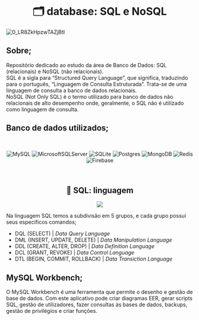 <h1 align="center">🗂️ database: SQL e NoSQL</h1>

![0_LR8ZkHpzwTAZjBtI](https://user-images.githubusercontent.com/101408372/171047759-e4966e16-f8e5-4946-93ae-4a2434ff4321.png)

## **Sobre;**
Repositório dedicado ao estudo da área de Banco de Dados: SQL (relacionais) e NoSQL (não relacionais). <br> SQL é a sigla para “Structured Query Language”, que significa, traduzindo para o português, “Linguagem de Consulta Estruturada”. Trata-se de uma linguagem de consulta a banco de dados relacionais. <br> NoSQL (Not Only SQL) é o termo utilizado para banco de dados não relacionais de alto desempenho onde, geralmente, o SQL não é utilizado como linguagem de consulta.

## **Banco de dados utilizados;**

<br>

<div align="center">

![MySQL](https://img.shields.io/badge/mysql-%2300f.svg?style=for-the-badge&logo=mysql&logoColor=white) ![MicrosoftSQLServer](https://img.shields.io/badge/Microsoft%20SQL%20Sever-CC2927?style=for-the-badge&logo=microsoft%20sql%20server&logoColor=white) ![SQLite](https://img.shields.io/badge/sqlite-%2307405e.svg?style=for-the-badge&logo=sqlite&logoColor=white)  ![Postgres](https://img.shields.io/badge/postgres-%23316192.svg?style=for-the-badge&logo=postgresql&logoColor=white) ![MongoDB](https://img.shields.io/badge/MongoDB-%234ea94b.svg?style=for-the-badge&logo=mongodb&logoColor=white) ![Redis](https://img.shields.io/badge/redis-%23DD0031.svg?style=for-the-badge&logo=redis&logoColor=white) 	![Firebase](https://img.shields.io/badge/Firebase-039BE5?style=for-the-badge&logo=Firebase&logoColor=white)

</div>

<br>

<h2 align="center">🔑 SQL: linguagem</h2>

<div align="center">

<img src="https://lh3.googleusercontent.com/_bM7VcN7njuQmQxkaqhAFcCRJMYuprGNKitUB4IVszyex76lqfJwK1pl8VQiU2fQoQGz99hb_hRVxHo0ih-KvTcgql0I34L_I2XvYB40Vl3IwKsZqsPGfuOCKjgDBSfzyEDLvfZmihBTiSkWOzpzVNRKTmrxMY9SNT-Z1Ad_P8dfJD05AIyCSB1usmVp6WwrtS_dif7q8DzuuuAeFoYc2wj7tYsUi3Bo9JjHzvjMsMz07AGywjafvscsp1Bg029HkdaK8dhXpTy42AMF9Sbq6ucekSjYVH9L5yIm-7M8up98_4VC_CBXMqZuVQMwoy5hF1eDzHmGuTBCV2KmBKwTmqz7eqAtshcUuaxoG-FxZJZldGGt11olCcZkPFc4v6932uxueZ9dGb9gHjpGFr9qbhA8o2EhCy9WO8EuIq7A-NIWPHHqZfwWbXENktV47kHQU5zHVyqt6BEzxngDfLy6D09Ca8J87WmZv9mWYHWzrDlJVeAYl_IqWJjpUBGavjT1qDF79sU9Qz6WFYfVtr_YdfIBe96iaKuTVn3CHXD5j6jRp4DKMTgC5TuMpC2gw9hbmC3u4Tch1fyJSsCzz5cEGhhTh9KGJSGbNQmApZZGLK6xj2_Ug0DxUc6akF2u1pc6f_AZ5nnpALqAgzST8ExhjZUrP5YS22eE9sl68c8nojxSxGkW2QqZGi9DFQduT3mVtWMBrbd5kNlrp-nfZfcEjN5zeWMCX48eOYXhAqqbbiVzLKtRH30glqJ6VfdDLBM=w662-h377-no?authuser=0">

</div>

Na linguagem SQL temos a subdivisão em 5 grupos, e cada grupo possui seus especificos comandos;
- DQL (SELECT) | *Data Query Language*
- DML (INSERT, UPDATE, DELETE) | *Data Manipulation Language*
- DDL (CREATE, ALTER, DROP) | *Data Definition Language*
- DCL (GRANT, REVOKE) | *Data Control Language*
- DTL (BEGIN, COMMIT, ROLLBACK) | *Data Transiction Language*

## **MySQL Workbench;**
O MySQL Workbench é uma ferramenta que permite o desenho e gestão de base de dados. Com este aplicativo pode criar diagramas EER, gerar scripts SQL, gestão de utilizadores, fazer consultas às bases de dados, backups, gestão de privilégios e criar funções. 

<br>


